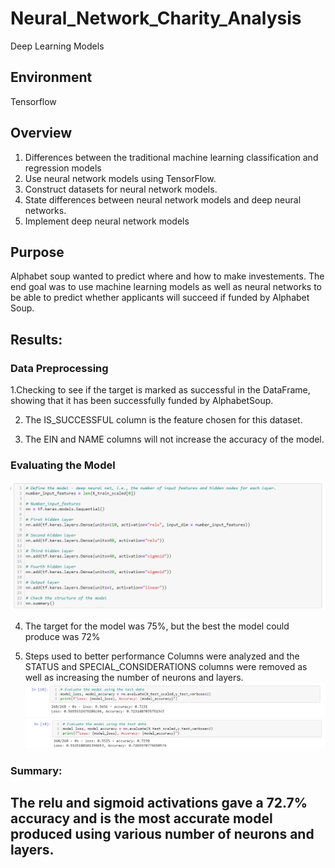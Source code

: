 # Neural_Network_Charity_Analysis
Deep Learning Models

## Environment
Tensorflow 

## Overview 
1. Differences between the traditional machine learning classification and regression models 
2. Use neural network models using TensorFlow.
4. Construct datasets for neural network models.
6. State differences between neural network models and deep neural networks.
7. Implement deep neural network models 

## Purpose
Alphabet soup wanted to predict where and how to make investements. The end goal was to use machine learning models as well as neural networks to be able to predict whether applicants will succeed if funded by Alphabet Soup. 

## Results:

### Data Preprocessing
1.Checking to see if the target is marked as successful in the DataFrame, showing that it has been successfully funded by AlphabetSoup.  

2. The IS_SUCCESSFUL column is the feature chosen for this dataset.

3. The EIN and NAME columns will not increase the accuracy of the model.

### Evaluating the Model
![Pic 1](https://github.com/YannMusz/Neural_Network_Charity_Analysis/blob/main/Image/Model%202.PNG)   

4. The target for the model was 75%, but the best the model could produce was 72%

6. Steps used to better performance
Columns were analyzed and the STATUS and SPECIAL_CONSIDERATIONS columns were removed as well as increasing the number of neurons and layers.
![Pic 2](https://github.com/YannMusz/Neural_Network_Charity_Analysis/blob/main/Image/Dev_1_and_2.PNG)   
![Pic 3](https://github.com/YannMusz/Neural_Network_Charity_Analysis/blob/main/Image/Dev3.PNG)    

### Summary:   
The relu and sigmoid activations gave a 72.7% accuracy and is the most accurate model produced using various number of neurons and layers.
-----
